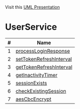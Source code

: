 Visit this [UML Presentation](https://miro.com/app/board/uXjVKiDHrjY=/?share_link_id=162671800859) 
# UserService





| # | Name |
|---|---|
| 1 |  [processLoginResponse](https://github.com/Ak-ram/To-Know/blob/main/BM/functions/processLoginResponse.md)|
| 2 |  [setTokenRefreshInterval](https://github.com/Ak-ram/To-Know/blob/main/BM/functions/setTokenRefreshInterval.md)|
| 3 |  [getTokenRefreshInterval](https://github.com/Ak-ram/To-Know/blob/main/BM/functions/getTokenRefreshInterval.md) |
| 4 | [getInactivityTimer](https://github.com/Ak-ram/To-Know/blob/main/BM/functions/getInactivityTimer.md) |
| 5 | [sessionExists](https://github.com/Ak-ram/To-Know/blob/main/BM/functions/sessionExists.md) |
| 6 | [checkExistingSession](https://github.com/Ak-ram/To-Know/blob/main/BM/functions/checkExistingSession.md) |
| 7 | [aesCbcEncrypt](https://github.com/Ak-ram/To-Know/blob/main/BM/functions/aesCbcEncrypt.md)

